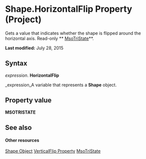 
# Shape.HorizontalFlip Property (Project)
Gets a value that indicates whether the shape is flipped around the horizontal axis. Read-only  ** [MsoTriState](http://msdn.microsoft.com/en-us/library/office/ff860737%28v=office.15%29)**.

 **Last modified:** July 28, 2015


## Syntax

 _expression_. **HorizontalFlip**

 _expression_A variable that represents a  **Shape** object.


## Property value

 **MSOTRISTATE**


## See also


#### Other resources


 [Shape Object](d2b32bcd-5595-a4a7-9772-feb25fd0103a.md)
 [VerticalFlip Property](ab7a1b3b-8aaa-ba92-e739-7e7afce6ddd7.md)
 [MsoTriState](http://msdn.microsoft.com/en-us/library/office/ff860737%28v=office.15%29)

